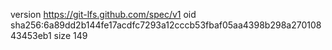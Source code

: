 version https://git-lfs.github.com/spec/v1
oid sha256:6a89dd2b144fe17acdfc7293a12cccb53fbaf05aa4398b298a27010843453eb1
size 149
